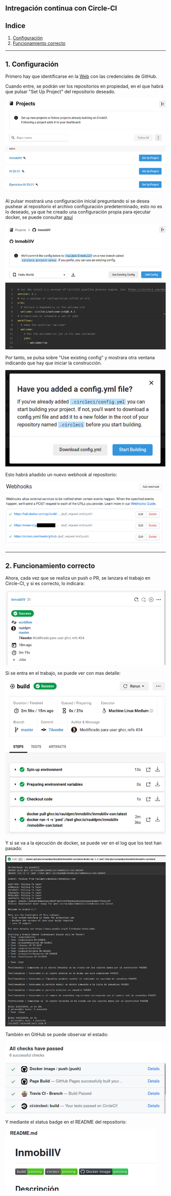 
## Intregación continua con Circle-CI


## Indice
1. [Configuración](#id1)
2. [Funcionamiento correcto](#id2)

---
## 1. Configuración <a id="id1"></a>

Primero hay que identificarse en la [Web](https://circleci.com/integrations/github/) con las credenciales de GitHub.

Cuando entre, se podrán ver los repositorios en propiedad, en el que habrá que pulsar "Set Up Project" del repositorio deseado.

![circle_1](../../img/Circle/circle_1.png)

Al pulsar mostrará una configuración inicial preguntando si se desea pushear al repositorio el archivo configuración predeterminado, esto no es lo deseado, ya que he creado una configuración propia para ejecutar docker, se puede consultar [aquí](../../../.circleci/config.yml)

![circle_2](../../img/Circle/circle_2.png)

Por tanto, se pulsa sobre "Use existing config" y mostrara otra ventana indicando que hay que iniciar la construcción.

![circle_3](../../img/Circle/circle_3.png)

Esto habrá añadido un nuevo webhook al repositorio:

![circle_4](../../img/Circle/circle_4.png)

---
## 2. Funcionamiento correcto <a id="id2"></a>

Ahora, cada vez que se realiza un push o PR, se lanzara el trabajo en Circle-CI, y si es correcto, lo indicara:

![circle_5](../../img/Circle/circle_5.png)

Si se entra en el trabajo, se puede ver con mas detalle:

![circle_6](../../img/Circle/circle_6.png)

Y si se va a la ejecución de docker, se puede ver en el log que los test han pasado:

![circle_7](../../img/Circle/circle_7.png)

También en GitHub se puede observar el estado:

![circle_8](../../img/Circle/circle_8.png)

Y mediante el status badge en el README del repositorio:

![circle_9](../../img/Circle/circle_9.png)